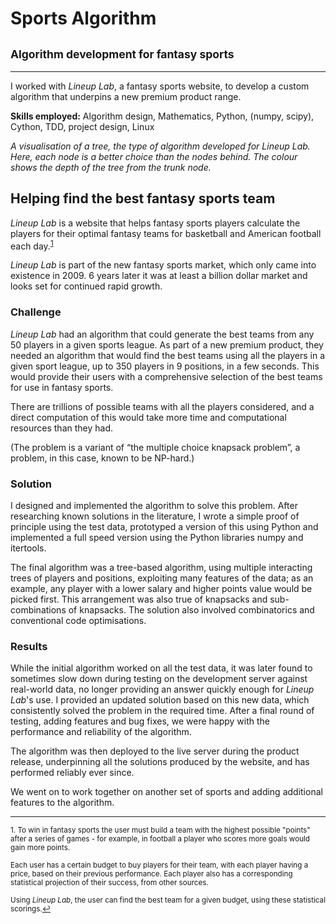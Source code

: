 <script src="https://cdnjs.cloudflare.com/ajax/libs/Chart.js/3.0.0-beta.9/chart.min.js"></script>
<script src="sports_algorithm/beta_annotations/chartjs-plugin-annotation.min.js"></script>
<script src="sports_algorithm/scatter_chart.js"></script>

# Sports Algorithm

## <small>Algorithm development for fantasy sports</small>

___
I worked with *Lineup Lab*, a fantasy sports website, to develop a custom algorithm that underpins a new premium product range.

**Skills employed:** Algorithm design, Mathematics, Python, (numpy, scipy), Cython, TDD, project design, Linux

<canvas id="scatter_chart"></canvas>
<script>

    function draw_chart_sized(chart){
        if (chart){
            chart.destroy()
        }

        if (window.innerWidth < 768){
            new_chart = draw_chart(10)
        } else {
            new_chart = draw_chart(20)
        };
        return new_chart
    };
    chart = draw_chart_sized(null)
    window.onresize = function () {
        chart = draw_chart_sized(chart)
    };

</script>

*A visualisation of a tree, the type of algorithm developed for *Lineup Lab*. Here, each node is a better choice than the nodes behind. The colour shows the depth of the tree from the trunk node.*

## Helping find the best fantasy sports team

*Lineup Lab* is a website that helps fantasy sports players calculate the players for their optimal fantasy teams for basketball and American football each day.<sup><a href='#fn1' id='ref1'>1</a></sup>

*Lineup Lab* is part of the new fantasy sports market, which only came into existence in 2009. 6 years later it was at least a billion dollar market and looks set for continued rapid growth.

### Challenge

*Lineup Lab* had an algorithm that could generate the best teams from any 50 players in a given sports league. As part of a new premium product, they needed an algorithm that would find the best teams using all the players in a given sport league, up to 350 players in 9 positions, in a few seconds. This would provide their users with a comprehensive selection of the best teams for use in fantasy sports.

There are trillions of possible teams with all the players considered, and a direct computation of this would take more time and computational resources than they had.

(The problem is a variant of “the multiple choice knapsack problem”, a problem, in this case, known to be NP-hard.)

### Solution

I designed and implemented the algorithm to solve this problem. After researching known solutions in the literature, I wrote a simple proof of principle using the test data, prototyped a version of this using Python and implemented a full speed version using the Python libraries numpy and itertools.

The final algorithm was a tree-based algorithm, using multiple interacting trees of players and positions, exploiting many features of the data; as an example, any player with a lower salary and higher points value would be picked first. This arrangement was also true of knapsacks and sub-combinations of knapsacks. The solution also involved combinatorics and conventional code optimisations.

### Results

While the initial algorithm worked on all the test data, it was later found to sometimes slow down during testing on the development server against real-world data, no longer providing an answer quickly enough for *Lineup Lab*'s use. I provided an updated solution based on this new data, which consistently solved the problem in the required time. After a final round of testing, adding features and bug fixes, we were happy with the performance and reliability of the algorithm.

The algorithm was then deployed to the live server during the product release, underpinning all the solutions produced by the website, and has performed reliably ever since.

We went on to work together on another set of sports and adding additional features to the algorithm.
___

<small id='fn1'>1. To win in fantasy sports the user must build a team with the highest possible "points" after a series of games - for example, in football a player who scores more goals would gain more points.

Each user has a certain budget to buy players for their team, with each player having a price, based on their previous performance. Each player also has a corresponding statistical projection of their success, from other sources.

Using *Lineup Lab*, the user can find the best team for a given budget, using these statistical scorings.<a href='#ref1' title='Jump back to footnote 1 in the text.'>↩</a></small>
